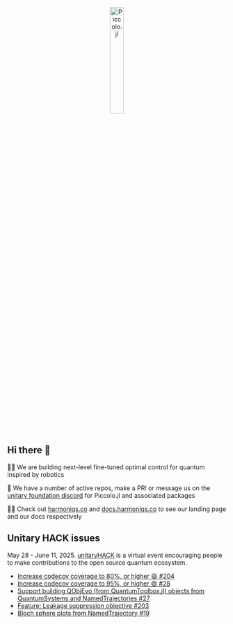 <!--```@raw html-->
<div align="center">
  <a href="https://github.com/harmoniqs/Piccolo.jl">
    <img src="https://github.com/Piccolo.jl/assets/piccolo_logo.svg" alt="Piccolo.jl" width="25%"/>
  </a> 
</div>

## Hi there 👋

🙋‍♀️ We are building next-level fine-tuned optimal control for quantum inspired by robotics

🌟 We have a number of active repos, make a PR! or message us on the [unitary foundation discord](http://discord.unitary.foundation/) for Piccolo.jl and associated packages

👩‍💻 Check out [harmoniqs.co](https://www.harmoniqs.co/) and [docs.harmoniqs.co](https://docs.harmoniqs.co) to see our landing page and our docs respectively


## Unitary HACK issues

May 28 - June 11, 2025. [unitaryHACK](https://unitaryhack.dev/) is a virtual event encouraging people to make contributions to the open source quantum ecosystem.

* [Increase codecov coverage to 80%, or higher 😄 #204](https://github.com/harmoniqs/QuantumCollocation.jl/issues/204)
* [Increase codecov coverage to 95%, or higher 😄  #28](https://github.com/harmoniqs/PiccoloQuantumObjects.jl/issues/28)
* [Support building QObjEvo (from QuantumToolbox.jl) objects from QuantumSystems and NamedTrajectories #27](https://github.com/harmoniqs/PiccoloQuantumObjects.jl/issues/27)
* [Feature: Leakage suppression objective #203](https://github.com/harmoniqs/QuantumCollocation.jl/issues/203)
* [Bloch sphere plots from NamedTrajectory #19](https://github.com/harmoniqs/PiccoloPlots.jl/issues/19)
